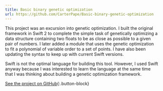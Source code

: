 ```yaml
---
title: Basic binary genetic optimization
url: https://github.com/CarterPape/Basic-binary-genetic-optimization
---
```


This project was an excursion into genetic optimization. I built the original framework in Swift 2 to complete the simple task of genetically optimizing a data structure containing two floats to be as close as possible to a given pair of numbers. I later added a module that uses the genetic optimization to fit a polynomial of variable order to a set of points. I have also been updating the syntax to keep up with current Swift versions.

Swift is not the optimal language for building this tool. However, I used Swift anyway because I was interested to learn the language at the same time that I was thinking about building a genetic optimization framework.

[See the project on GitHub](https://github.com/CarterPape/Basic-binary-genetic-optimization){:.button-block}
